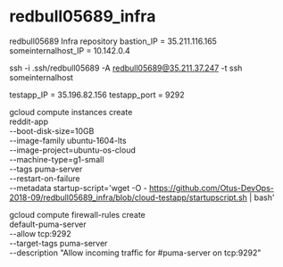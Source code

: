 # redbull05689_infra
redbull05689 Infra repository
bastion_IP = 35.211.116.165
someinternalhost_IP = 10.142.0.4

ssh -i .ssh/redbull05689 -A redbull05689@35.211.37.247 -t ssh someinternalhost

testapp_IP = 35.196.82.156
testapp_port = 9292

gcloud compute instances create \
  reddit-app \
  --boot-disk-size=10GB \
  --image-family ubuntu-1604-lts \
  --image-project=ubuntu-os-cloud \
  --machine-type=g1-small \
  --tags puma-server \
  --restart-on-failure \
  --metadata startup-script='wget -O - https://github.com/Otus-DevOps-2018-09/redbull05689_infra/blob/cloud-testapp/startupscript.sh | bash'

gcloud compute firewall-rules create \
    default-puma-server \
    --allow tcp:9292 \
    --target-tags puma-server \
    --description "Allow incoming traffic for #puma-server on tcp:9292"

